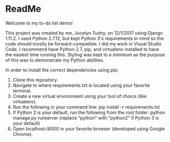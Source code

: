 # ReadMe

Welcome to my to-do list demo!

This project was created by me, Jocelyn Tuohy, on 12/1/2017 using Django 1.11.2. I used Python 2.7.12, but kept Python 3's requirements in mind so the code should mostly be forward-compatible. I did my work in Visual Studio Code.
I recommend have Python 2.7, pip, and virtualenv installed to have the easiest time running this. Styling was kept to a minimum as the purpose of this was to demonstrate my Python abilities.

In order to install the correct dependencies using pip:
1. Clone this repository.
2. Navigate to where requirements.txt is located using your favorite terminal.
3. Create a new virtual environment using your tool of choice (like virtualenv).
4. Run the following in your command line: pip install -r requirements.txt
5. If Python 2 is your default, run the following from the root folder: python manage.py runserver
   (replace "python" with "python2" if Python 3 is your default)
6. Open localhost:/8000 in your favorite browser (developed using Google Chrome).
